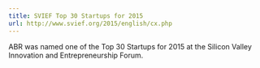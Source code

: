 ```yaml
---
title: SVIEF Top 30 Startups for 2015 
url: http://www.svief.org/2015/english/cx.php
---
```

ABR was named one of the Top 30 Startups for 2015 at the Silicon Valley Innovation
and Entrepreneurship Forum.
